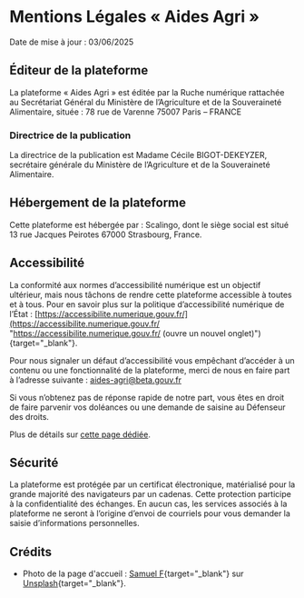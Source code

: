 # Mentions Légales « Aides Agri »

Date de mise à jour : 03/06/2025

## Éditeur de la plateforme

La plateforme « Aides Agri » est éditée par la Ruche numérique rattachée au Secrétariat Général du Ministère de l’Agriculture et de la Souveraineté Alimentaire, située :
78 rue de Varenne 75007 
Paris – FRANCE

### Directrice de la publication

La directrice de la publication est Madame Cécile BIGOT-DEKEYZER, secrétaire générale du Ministère de l’Agriculture et de la Souveraineté Alimentaire.

## Hébergement de la plateforme

Cette plateforme est hébergée par :
Scalingo, dont le siège social est situé 13 rue Jacques Peirotes 67000 Strasbourg, France.

## Accessibilité

La conformité aux normes d’accessibilité numérique est un objectif ultérieur, mais nous tâchons de rendre cette plateforme accessible à toutes et à tous. Pour en savoir plus sur la politique d’accessibilité numérique de l’État : [https://accessibilite.numerique.gouv.fr/](https://accessibilite.numerique.gouv.fr/ "https://accessibilite.numerique.gouv.fr/ (ouvre un nouvel onglet)"){target="_blank"}. 

Pour nous signaler un défaut d’accessibilité vous empêchant d’accéder à un contenu ou une fonctionnalité de la plateforme, merci de nous en faire part à l’adresse suivante : [aides-agri@beta.gouv.fr](mailto:aides-agri@beta.gouv.fr) 

Si vous n’obtenez pas de réponse rapide de notre part, vous êtes en droit de faire parvenir vos doléances ou une demande de saisine au Défenseur des droits.

Plus de détails sur [cette page dédiée](declaration-accessibilite).

## Sécurité

La plateforme est protégée par un certificat électronique, matérialisé pour la grande majorité des navigateurs par un cadenas. Cette protection participe à la confidentialité des échanges. En aucun cas, les services associés à la plateforme ne seront à l’origine d’envoi de courriels pour vous demander la saisie d’informations personnelles.

## Crédits

- Photo de la page d'accueil : [Samuel F](https://unsplash.com/fr/@samuel_f "Samuel F (ouvre un nouvel onglet)"){target="_blank"} sur [Unsplash](https://unsplash.com/ "Unsplash (ouvre un nouvel onglet)"){target="_blank"}.
